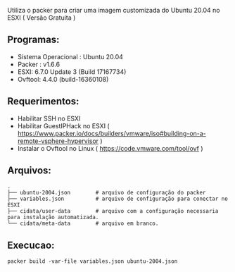 Utiliza o packer para criar uma imagem customizada do Ubuntu 20.04 no ESXI ( Versão Gratuita )

 Programas:
--------
- Sistema Operacional : Ubuntu 20.04
- Packer : v1.6.6
- ESXI: 6.7.0 Update 3 (Build 17167734)
- Ovftool: 4.4.0 (build-16360108)

 Requerimentos:
--------
- Habilitar SSH no ESXI
- Habilitar GuestIPHack no ESXI ( https://www.packer.io/docs/builders/vmware/iso#building-on-a-remote-vsphere-hypervisor )
- Instalar o Ovftool no Linux ( https://code.vmware.com/tool/ovf )

 Arquivos:
--------

    .
    ├── ubuntu-2004.json        # arquivo de configuração do packer
    ├── variables.json          # arquivo de configuração para conectar no ESXI
    ├── cidata/user-data        # arquivo com a configuração necessaria para instalação automatizada.
    └── cidata/meta-data        # arquivo em branco.
     
 Execucao:
--------

    packer build -var-file variables.json ubuntu-2004.json
